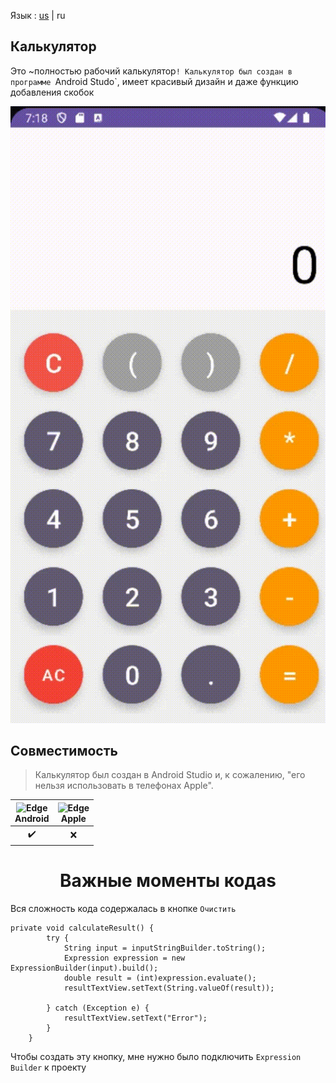Язык : [us](./README.md) | ru

## Калькулятор
Это ~полностью рабочий калькулятор`! Калькулятор был создан в программе `Android Studo`, имеет красивый дизайн и даже функцию добавления скобок

![Gif](gif.gif) 

 ## Совместимость

> Калькулятор был создан в Android Studio и, к сожалению, "его нельзя использовать в телефонах Apple".

| <img src="https://upload.wikimedia.org/wikipedia/commons/thumb/d/d7/Android_robot.svg/800px-Android_robot.svg.png_48x48.png" alt="Edge" width="45px" height="50px" /></br>Android | <img src="https://upload.wikimedia.org/wikipedia/commons/thumb/1/1b/Apple_logo_grey.svg/1724px-Apple_logo_grey.svg.png" alt="Edge" width="45px" height="50px" /></br>Apple |
:-------:|:-------:|
|    ✔️  |    ❌  |

<h1 align="center">Важные моменты кодаs</h1> 

Вся сложность кода содержалась в кнопке `Очистить`

```
private void calculateResult() {
        try {
            String input = inputStringBuilder.toString();
            Expression expression = new ExpressionBuilder(input).build();
            double result = (int)expression.evaluate();
            resultTextView.setText(String.valueOf(result));

        } catch (Exception e) {
            resultTextView.setText("Error");
        }
    }
```
Чтобы создать эту кнопку, мне нужно было подключить `Expression Builder` к проекту
